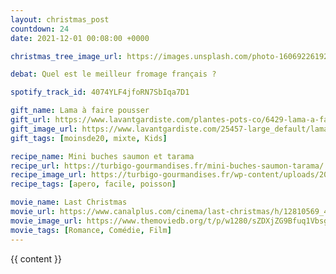```yaml
---
layout: christmas_post
countdown: 24
date: 2021-12-01 00:08:00 +0000

christmas_tree_image_url: https://images.unsplash.com/photo-1606922619208-e0a4227607f6?crop=entropy&cs=tinysrgb&fit=max&fm=jpg&ixid=MnwyNzc3MTF8MHwxfHNlYXJjaHwxNHx8Y2hyaXN0bWFzJTIwdHJlZXxlbnwwfDF8fHwxNjM4MzM5ODQ3&ixlib=rb-1.2.1&q=80&w=1080

debat: Quel est le meilleur fromage français ?

spotify_track_id: 4074YLF4jfoRN7SbIqa7D1

gift_name: Lama à faire pousser
gift_url: https://www.lavantgardiste.com/plantes-pots-co/6429-lama-a-faire-pousser.html
gift_image_url: https://www.lavantgardiste.com/25457-large_default/lama-a-faire-pousser.jpg
gift_tags: [moinsde20, mixte, Kids]

recipe_name: Mini buches saumon et tarama
recipe_url: https://turbigo-gourmandises.fr/mini-buches-saumon-tarama/
recipe_image_url: https://turbigo-gourmandises.fr/wp-content/uploads/2017/12/mini-buches-saumon-tarama-maison.jpg
recipe_tags: [apero, facile, poisson]

movie_name: Last Christmas
movie_url: https://www.canalplus.com/cinema/last-christmas/h/12810569_40099
movie_image_url: https://www.themoviedb.org/t/p/w1280/sZDXjZG9Bfuq1VbsgWHpS8VbGzC.jpg
movie_tags: [Romance, Comédie, Film]
---
```


{{ content }}
